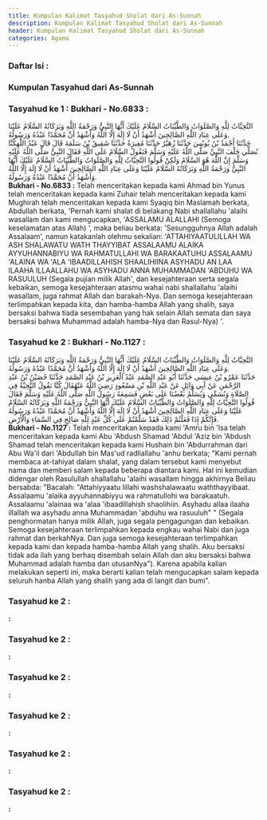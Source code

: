 ```yaml
---
title: Kumpulan Kalimat Tasyahud Sholat dari As-Sunnah
description: Kumpulan Kalimat Tasyahud Sholat dari As-Sunnah
header: Kumpulan Kalimat Tasyahud Sholat dari As-Sunnah
categories: Agama
---
```


### Daftar Isi : 



### Kumpulan Tasyahud dari As-Sunnah
<a name="bab22"></a>
### Tasyahud ke 1 : Bukhari - No.6833 :
<div class="gdiv">
<div class="arx">
التَّحِيَّاتُ لِلَّهِ وَالصَّلَوَاتُ وَالطَّيِّبَاتُ السَّلَامُ عَلَيْكَ أَيُّهَا النَّبِيُّ وَرَحْمَةُ اللَّهِ وَبَرَكَاتُهُ السَّلَامُ عَلَيْنَا وَعَلَى عِبَادِ اللَّهِ الصَّالِحِينَ أَشْهَدُ أَنْ لَا إِلَهَ إِلَّا اللَّهُ وَأَشْهَدُ أَنَّ مُحَمَّدًا عَبْدُهُ وَرَسُولُهُ.
</div>
<div class="ar">
حَدَّثَنَا أَحْمَدُ بْنُ يُونُسَ حَدَّثَنَا زُهَيْرٌ حَدَّثَنَا مُغِيرَةُ حَدَّثَنَا شَقِيقُ بْنُ سَلَمَةَ قَالَ قَالَ عَبْدُ اللَّهِكُنَّا نُصَلِّي خَلْفَ النَّبِيِّ صَلَّى اللَّهُ عَلَيْهِ وَسَلَّمَ فَنَقُولُ السَّلَامُ عَلَى اللَّهِ فَقَالَ النَّبِيُّ صَلَّى اللَّهُ عَلَيْهِ وَسَلَّمَ إِنَّ اللَّهَ هُوَ السَّلَامُ وَلَكِنْ قُولُوا التَّحِيَّاتُ لِلَّهِ وَالصَّلَوَاتُ وَالطَّيِّبَاتُ السَّلَامُ عَلَيْكَ أَيُّهَا النَّبِيُّ وَرَحْمَةُ اللَّهِ وَبَرَكَاتُهُ السَّلَامُ عَلَيْنَا وَعَلَى عِبَادِ اللَّهِ الصَّالِحِينَ أَشْهَدُ أَنْ لَا إِلَهَ إِلَّا اللَّهُ وَأَشْهَدُ أَنَّ مُحَمَّدًا عَبْدُهُ وَرَسُولُهُ.
</div>
<div class="id">
<b>Bukhari - No.6833 :</b> Telah menceritakan kepada kami Ahmad bin Yunus telah menceritakan kepada kami Zuhair telah menceritakan kepada kami Mughirah telah menceritakan kepada kami Syaqiq bin Maslamah berkata, Abdullah berkata, 'Pernah kami shalat di belakang Nabi shallallahu 'alaihi wasallam dan kami mengucapkan, 'ASSALAMU ALALLAHI (Semoga keselamatan atas Allah) ', maka beliau berkata: 'Sesungguhnya Allah adalah Assalaam', namun katakanlah olehmu sekalian: 'ATTAHIYAATULILLAH WA ASH SHALAWATU WATH THAYYIBAT ASSALAAMU ALAIKA AYYUHANNABIYU WA RAHMATULLAHI WA BARAKAATUHU ASSALAAMU 'ALAINA WA 'ALA 'IBAADILLAHISH SHAALIHIINA ASYHADU AN LAA ILAAHA ILLAALLAHU WA ASYHADU ANNA MUHAMMADAN 'ABDUHU WA RASUULUH (Segala pujian milik Allah', dan kesejahteraan serta segala kebaikan, semoga kesejahteraan atasmu wahai nabi shallallahu 'alaihi wasallam, juga rahmat Allah dan barakah-Nya. Dan semoga kesejahteraan terlimpahkan kepada kita, dan hamba-hamba Allah yang shalih, saya bersaksi bahwa tiada sesembahan yang hak selain Allah semata dan saya bersaksi bahwa Muhammad adalah hamba-Nya dan Rasul-Nya) '.
</div>
</div>

<a name="bab22"></a>
### Tasyahud ke 2 : Bukhari - No.1127 :
<div class="gdiv">
<div class="arx">
التَّحِيَّاتُ لِلَّهِ وَالصَّلَوَاتُ وَالطَّيِّبَاتُ السَّلَامُ عَلَيْكَ أَيُّهَا النَّبِيُّ وَرَحْمَةُ اللَّهِ وَبَرَكَاتُهُ السَّلَامُ عَلَيْنَا وَعَلَى عِبَادِ اللَّهِ الصَّالِحِينَ أَشْهَدُ أَنْ لَا إِلَهَ إِلَّا اللَّهُ وَأَشْهَدُ أَنَّ مُحَمَّدًا عَبْدُهُ وَرَسُولُهُ.
</div>
<div class="ar">
حَدَّثَنَا عَمْرُو بْنُ عِيسَى حَدَّثَنَا أَبُو عَبْدِ الصَّمَدِ عَبْدُ الْعَزِيزِ بْنُ عَبْدِ الصَّمَدِ حَدَّثَنَا حُصَيْنُ بْنُ عَبْدِ الرَّحْمَنِ عَنْ أَبِي وَائِلٍ عَنْ عَبْدِ اللَّهِ بْنِ مَسْعُودٍ رَضِيَ اللَّهُ عَنْهُقَالَ كُنَّا نَقُولُ التَّحِيَّةُ فِي الصَّلَاةِ وَنُسَمِّي وَيُسَلِّمُ بَعْضُنَا عَلَى بَعْضٍ فَسَمِعَهُ رَسُولُ اللَّهِ صَلَّى اللَّهُ عَلَيْهِ وَسَلَّمَ فَقَالَ قُولُوا التَّحِيَّاتُ لِلَّهِ وَالصَّلَوَاتُ وَالطَّيِّبَاتُ السَّلَامُ عَلَيْكَ أَيُّهَا النَّبِيُّ وَرَحْمَةُ اللَّهِ وَبَرَكَاتُهُ السَّلَامُ عَلَيْنَا وَعَلَى عِبَادِ اللَّهِ الصَّالِحِينَ أَشْهَدُ أَنْ لَا إِلَهَ إِلَّا اللَّهُ وَأَشْهَدُ أَنَّ مُحَمَّدًا عَبْدُهُ وَرَسُولُهُ فَإِنَّكُمْ إِذَا فَعَلْتُمْ ذَلِكَ فَقَدْ سَلَّمْتُمْ عَلَى كُلِّ عَبْدٍ لِلَّهِ صَالِحٍ فِي السَّمَاءِ وَالْأَرْضِ.
</div>
<div class="id">
<b>Bukhari - No.1127 :</b> Telah menceritakan kepada kami 'Amru bin 'Isa telah menceritakan kepada kami Abu 'Abdush Shamad 'Abdul 'Aziz bin 'Abdush Shamad telah menceritakan kepada kami Hushain bin 'Abdurrahman dari Abu Wa'il dari 'Abdullah bin Mas'ud radliallahu 'anhu berkata; "Kami pernah membaca at-tahiyat dalam shalat, yang dalam tersebut kami menyebut nama dan memberi salam kepada beberapa diantara kami. Hal ini kemudian didengar oleh Rasulullah shallallahu 'alaihi wasallam hingga akhirnya Beliau bersabda: "Bacalah: "Attahiyyaatu lillahi washshalawaatu waththayyibaat. Assalaamu 'alaika ayyuhannabiyyu wa rahmatullohi wa barakaatuh. Assalaamu 'alainaa wa 'alaa 'ibaadillahish shaolihiin. Asyhadu allaa ilaaha illallah wa asyhadu anna Muhammadan 'abduhu wa rasuuluh" " (Segala penghormatan hanya milik Allah, juga segala pengagungan dan kebaikan. Semoga kesejahteraan terlimpahkan kepada engkau wahai Nabi dan juga rahmat dan berkahNya. Dan juga semoga kesejahteraan terlimpahkan kepada kami dan kepada hamba-hamba Allah yang shalih. Aku bersaksi tidak ada ilah yang berhaq disembah selain Allah dan aku bersaksi bahwa Muhammad adalah hamba dan utusanNya"). Karena apabila kalian melakukan seperti ini, maka berarti kalian telah mengucapkan salam kepada seluruh hanba Allah yang shalih yang ada di langit dan bumi".
</div>
</div>

<a name="bab22"></a>
### Tasyahud ke 2 :
<div class="gdiv">
<div class="arx">

</div>
<div class="ar">

</div>
<div class="id">
<b> :</b> 
</div>
</div>

<a name="bab22"></a>
### Tasyahud ke 2 :
<div class="gdiv">
<div class="arx">

</div>
<div class="ar">

</div>
<div class="id">
<b> :</b> 
</div>
</div>

<a name="bab22"></a>
### Tasyahud ke 2 :
<div class="gdiv">
<div class="arx">

</div>
<div class="ar">

</div>
<div class="id">
<b> :</b> 
</div>
</div>

<a name="bab22"></a>
### Tasyahud ke 2 :
<div class="gdiv">
<div class="arx">

</div>
<div class="ar">

</div>
<div class="id">
<b> :</b> 
</div>
</div>

<a name="bab22"></a>
### Tasyahud ke 2 :
<div class="gdiv">
<div class="arx">

</div>
<div class="ar">

</div>
<div class="id">
<b> :</b> 
</div>
</div>

<a name="bab22"></a>
### Tasyahud ke 2 :
<div class="gdiv">
<div class="arx">

</div>
<div class="ar">

</div>
<div class="id">
<b> :</b> 
</div>
</div>




